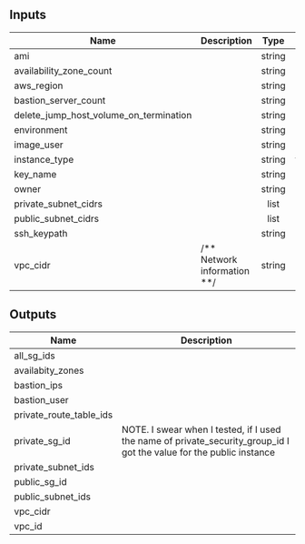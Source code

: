 
## Inputs

| Name | Description | Type | Default | Required |
|------|-------------|:----:|:-----:|:-----:|
| ami |  | string | - | yes |
| availability_zone_count |  | string | `1` | no |
| aws_region |  | string | - | yes |
| bastion_server_count |  | string | `1` | no |
| delete_jump_host_volume_on_termination |  | string | `true` | no |
| environment |  | string | - | yes |
| image_user |  | string | - | yes |
| instance_type |  | string | `t2.micro` | no |
| key_name |  | string | - | yes |
| owner |  | string | - | yes |
| private_subnet_cidrs |  | list | - | yes |
| public_subnet_cidrs |  | list | - | yes |
| ssh_keypath |  | string | - | yes |
| vpc_cidr | /** Network information **/ | string | - | yes |

## Outputs

| Name | Description |
|------|-------------|
| all_sg_ids |  |
| availabity_zones |  |
| bastion_ips |  |
| bastion_user |  |
| private_route_table_ids |  |
| private_sg_id | NOTE.  I swear when I tested, if I used the name of private_security_group_id I got the value for the public instance |
| private_subnet_ids |  |
| public_sg_id |  |
| public_subnet_ids |  |
| vpc_cidr |  |
| vpc_id |  |

